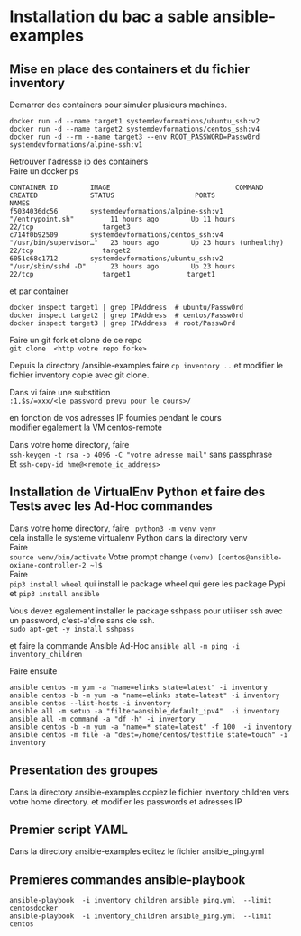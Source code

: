 # Installation du bac a sable ansible-examples

## Mise en place des containers et du fichier inventory
Demarrer des containers pour simuler plusieurs machines.   
```jsunicoderegexp
docker run -d --name target1 systemdevformations/ubuntu_ssh:v2
docker run -d --name target2 systemdevformations/centos_ssh:v4
docker run -d --rm --name target3 --env ROOT_PASSWORD=Passw0rd systemdevformations/alpine-ssh:v1
```
Retrouver l'adresse ip des containers  
Faire un docker ps   

```shell script
CONTAINER ID        IMAGE                               COMMAND                  CREATED             STATUS                    PORTS                  NAMES
f5034036dc56        systemdevformations/alpine-ssh:v1   "/entrypoint.sh"         11 hours ago        Up 11 hours               22/tcp                 target3
c714f0b92509        systemdevformations/centos_ssh:v4   "/usr/bin/supervisor…"   23 hours ago        Up 23 hours (unhealthy)   22/tcp                 target2
6051c68c1712        systemdevformations/ubuntu_ssh:v2   "/usr/sbin/sshd -D"      23 hours ago        Up 23 hours               22/tcp                 target1              target1  
```  
 et par container    
 ```shell script
 docker inspect target1 | grep IPAddress  # ubuntu/Passw0rd  
 docker inspect target2 | grep IPAddress  # centos/Passw0rd 
 docker inspect target3 | grep IPAddress  # root/Passw0rd 
```
Faire un git fork et clone de ce repo  
```git clone  <http votre repo forke>```

Depuis la directory /ansible-examples faire ``cp inventory ..``
et modifier le fichier inventory copie avec git clone.  

Dans vi faire une substition  
```:1,$s/=xxx/<le password prevu pour le cours>/```
 
en fonction de vos adresses IP fournies pendant le cours   
modifier egalement la VM centos-remote

Dans votre home directory,  faire  
```ssh-keygen -t rsa -b 4096 -C "votre adresse mail"```
sans passphrase  
Et
```ssh-copy-id hme@<remote_id_address>```

## Installation de VirtualEnv Python et faire des Tests avec les Ad-Hoc commandes

Dans votre home directory, faire
`` python3 -m venv venv``  
cela installe le systeme virtualenv Python dans la directory venv  
Faire  
```source venv/bin/activate``` 
Votre prompt change 
```(venv) [centos@ansible-oxiane-controller-2 ~]$```  
Faire   
```pip3 install wheel```
qui install le package wheel qui gere les package Pypi    
et
```pip3 install ansible```

Vous devez egalement installer le package sshpass 
pour utiliser ssh avec un password, c'est-a'dire sans cle ssh.  
```sudo apt-get -y install sshpass```

et faire la commande Ansible Ad-Hoc 
```ansible all -m ping -i inventory_children```

Faire ensuite 
``` code 
ansible centos -m yum -a "name=elinks state=latest" -i inventory
ansible centos -b -m yum -a "name=elinks state=latest" -i inventory
ansible centos --list-hosts -i inventory
ansible all -m setup -a "filter=ansible_default_ipv4"  -i inventory
ansible all -m command -a "df -h" -i inventory
ansible centos -b -m yum -a "name=* state=latest" -f 100  -i inventory
ansible centos -m file -a "dest=/home/centos/testfile state=touch" -i inventory 
```
## Presentation des groupes
Dans la directory ansible-examples copiez le fichier inventory children 
vers votre home directory. 
et modifier les passwords et adresses IP 

## Premier script YAML
Dans la directory ansible-examples editez le fichier ansible_ping.yml
## Premieres commandes ansible-playbook
 ```shell script
ansible-playbook  -i inventory_children ansible_ping.yml  --limit centosdocker
ansible-playbook  -i inventory_children ansible_ping.yml  --limit centos
````












